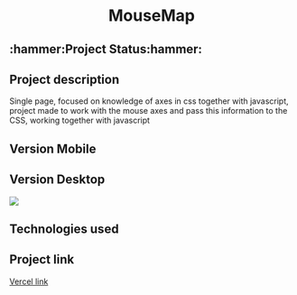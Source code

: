 


<h1 align="center">MouseMap</h1>

<h2>:hammer:Project Status:hammer:</h2>

<h2>Project description</h2>
<p>Single page, focused on knowledge of axes in css together with javascript, project made to work with the mouse axes and pass this information to the CSS, working together with javascript
</p>

<h2 >Version Mobile</h2>

<h2>Version Desktop</h2>
<img src="https://user-images.githubusercontent.com/41201436/224910362-ae899513-fa59-4584-902d-9c56c2212603.gif" >

<h2>Technologies used</h2>
    
<h2> Project link </h2>
<a href="https://mouse-map.vercel.app/">Vercel link<a/>
